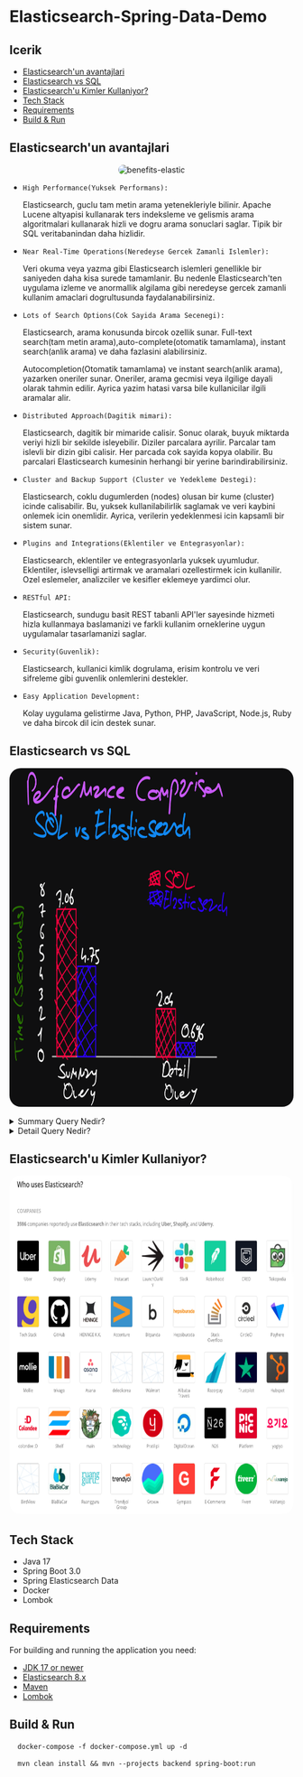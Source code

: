 # Elasticsearch-Spring-Data-Demo

## Icerik

- [Elasticsearch'un avantajlari](#elasticsearchun-avantajlari)
- [Elasticsearch vs SQL](#elasticsearch-vs-sql)
- [Elasticsearch'u Kimler Kullaniyor?](#elasticsearchu-kimler-kullaniyor)
- [Tech Stack](#tech-stack)
- [Requirements](#requirements)
- [Build & Run](#build--run)

## Elasticsearch'un avantajlari

<p align="center">
    <img src="png/benefits-elastic.png" alt="benefits-elastic" width="%100" height="600" style="border-radius: 20px">
</p>

- `High Performance(Yuksek Performans):`

  Elasticsearch, guclu tam metin arama yetenekleriyle bilinir. Apache Lucene altyapisi kullanarak ters indeksleme ve
  gelismis arama algoritmalari kullanarak hizli ve dogru arama sonuclari saglar. Tipik bir SQL veritabanindan daha
  hizlidir.


- `Near Real-Time Operations(Neredeyse Gercek Zamanli Islemler):`

  Veri okuma veya yazma gibi Elasticsearch islemleri genellikle bir saniyeden daha kisa surede tamamlanir. Bu nedenle
  Elasticsearch'ten uygulama izleme ve anormallik algilama gibi neredeyse gercek zamanli kullanim amaclari dogrultusunda
  faydalanabilirsiniz.


- `Lots of Search Options(Cok Sayida Arama Secenegi):`

  Elasticsearch, arama konusunda bircok ozellik sunar. Full-text search(tam metin arama),auto-complete(otomatik
  tamamlama), instant search(anlik arama) ve daha fazlasini alabilirsiniz.

  Autocompletion(Otomatik tamamlama) ve instant search(anlik arama), yazarken oneriler sunar. Oneriler, arama gecmisi
  veya ilgilige dayali olarak tahmin edilir. Ayrica yazim hatasi varsa bile kullanicilar ilgili aramalar alir.


- `Distributed Approach(Dagitik mimari):`

  Elasticsearch, dagitik bir mimaride calisir. Sonuc olarak, buyuk miktarda veriyi hizli bir sekilde isleyebilir.
  Diziler parcalara ayrilir. Parcalar tam islevli bir dizin gibi calisir. Her parcada cok sayida kopya olabilir. Bu
  parcalari Elasticsearch kumesinin herhangi bir yerine barindirabilirsiniz.


- `Cluster and Backup Support (Cluster ve Yedekleme Destegi):`

  Elasticsearch, coklu dugumlerden (nodes) olusan bir kume (cluster) icinde calisabilir. Bu, yuksek kullanilabilirlik
  saglamak ve veri kaybini onlemek icin onemlidir. Ayrica, verilerin yedeklenmesi icin kapsamli bir sistem sunar.


- `Plugins and Integrations(Eklentiler ve Entegrasyonlar):`

  Elasticsearch, eklentiler ve entegrasyonlarla yuksek uyumludur. Eklentiler, islevselligi artirmak ve aramalari
  ozellestirmek icin kullanilir. Ozel eslemeler, analizciler ve kesifler eklemeye yardimci olur.


- `RESTful API:`

  Elasticsearch, sundugu basit REST tabanli API'ler sayesinde hizmeti hizla kullanmaya baslamanizi ve farkli kullanim
  orneklerine uygun uygulamalar tasarlamanizi saglar.


- `Security(Guvenlik):`

  Elasticsearch, kullanici kimlik dogrulama, erisim kontrolu ve veri sifreleme gibi guvenlik onlemlerini destekler.


- `Easy Application Development:`

  Kolay uygulama gelistirme Java, Python, PHP, JavaScript, Node.js, Ruby ve daha bircok dil icin destek sunar.

## Elasticsearch vs SQL

<p align="center">
    <img src="png/comparison.png" alt="companies" width="%100" height="600" style="border-radius: 20px">
</p>

<details>
<summary>Summary Query Nedir?</summary>

**Summary Query:** Genel bir bakis sunar. Genellikle veri toplamalarini ve sonuclari daha yuksek duzeyde ozetlemeyi
amaclar.

Ornegin, bir musterinin toplam siparis tutarini gosterir:

```sql
SELECT musteri_id,
       ad,
       soyad,
       SUM(siparis_tutari) AS toplam_siparis_tutari
FROM Musteriler
GROUP BY musteri_id, ad, soyad
```

Bu sorgu, her musterinin adini, soyadini ve toplam siparis tutarini ozetler.
</details> 

<details>
<summary>Detail Query Nedir?</summary>

**Detail Query:** daha spesifik veya ayrintili verileri cekmeyi amaclar. Bu tur sorgular, genellikle belirli bir kosulu
karsilayan veya belirli bir veri kesimini getiren sorgulardir.

Ornegin, belirli bir musterinin siparislerini listeleyecektir.

```sql
SELECT musteri_id,
       siparis_id,
       siparis_tarihi,
       urun_adi,
       miktar,
       siparis_tutari
FROM Siparisler
WHERE musteri_id = 'belirli_musteri_id'
```

Bu sorgu, belirli bir musterinin (musteri kimlik numarasina gore filtrelenmis) her bir siparisini ve siparislerin
ayrintilarini listeleyecektir.
</details> 

## Elasticsearch'u Kimler Kullaniyor?

<p align="center">
    <img src="png/companies.png" alt="companies" width="%100" height="600" style="border-radius: 20px">
</p>

## Tech Stack

- Java 17
- Spring Boot 3.0
- Spring Elasticsearch Data
- Docker
- Lombok

## Requirements

For building and running the application you need:

- [JDK 17 or newer](https://www.oracle.com/java/technologies/javase-downloads.html)
- [Elasticsearch 8.x](https://www.elastic.co/downloads/elasticsearch)
- [Maven](https://maven.apache.org)
- [Lombok](https://projectlombok.org/)

## Build & Run

```
  docker-compose -f docker-compose.yml up -d
```

```
  mvn clean install && mvn --projects backend spring-boot:run
```
